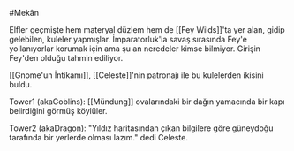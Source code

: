 #Mekân

Elfler geçmişte hem materyal düzlem hem de [[Fey Wilds]]'ta yer alan, gidip gelebilen, kuleler yapmışlar. İmparatorluk'la savaş sırasında Fey'e yollanıyorlar korumak için ama şu an neredeler kimse bilmiyor. Girişin Fey'den olduğu tahmin ediliyor.

[[Gnome'un İntikamı]], [[Celeste]]'nin patronajı ile bu kulelerden ikisini buldu.

Tower1 (akaGoblins): [[Mündung]] ovalarındaki bir dağın yamacında bir kapı belirdiğini görmüş köylüler.

Tower2 (akaDragon): "Yıldız haritasından çıkan bilgilere göre güneydoğu tarafında bir yerlerde olması lazım." dedi Celeste.